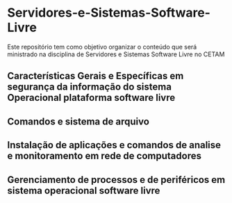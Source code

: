 # Servidores-e-Sistemas-Software-Livre
Este repositório tem como objetivo organizar o conteúdo que será ministrado na disciplina de Servidores e Sistemas Software Livre no CETAM

## Características Gerais e Específicas em segurança da informação do sistema Operacional plataforma software livre
## Comandos e sistema de arquivo
## Instalação de aplicações e comandos de analise e monitoramento em rede de computadores
## Gerenciamento de processos e de periféricos em sistema operacional software livre

